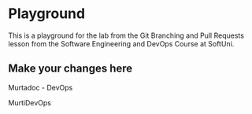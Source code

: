 # Playground
This is a playground for the lab from the Git Branching and Pull Requests lesson from the Software Engineering and DevOps Course at SoftUni.

## Make your changes here

Murtadoc - DevOps


MurtiDevOps

